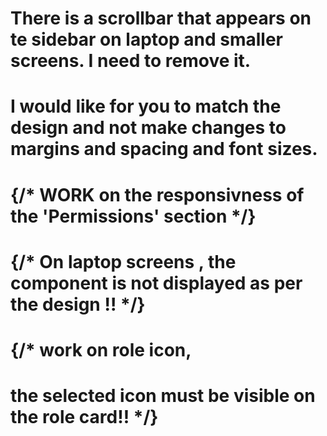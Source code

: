 # There is a scrollbar that appears on te sidebar on laptop and smaller screens. I need to remove it.

# I would like for you to match the design and not make changes to margins and spacing and font sizes.

# {/* WORK on the responsivness of the 'Permissions' section */}
# {/* On laptop screens , the component is not displayed as per the design  !! */}
# {/* work on role icon,
# the selected icon must be visible on the role card!! */}

<!-- <div>
          permissions are :
          {role?.permissions?.map((permission: Permission) => (
            <>
              <div className="flex">
                <span> id: </span>
                {permission.id}
                <br /> <br />
                <span> accessLevel: </span>
                {permission.accessLevel}
              </div>
            </>
          ))}
</div> -->